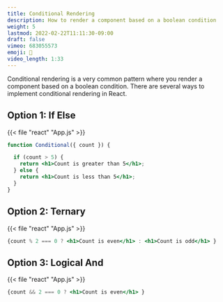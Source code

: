 ```yaml
---
title: Conditional Rendering
description: How to render a component based on a boolean condition
weight: 5
lastmod: 2022-02-22T11:11:30-09:00
draft: false
vimeo: 683055573
emoji: 🔀
video_length: 1:33
---
```


Conditional rendering is a very common pattern where you render a component based on a boolean condition. There are several ways to implement conditional rendering in React.

## Option 1: If Else

{{< file "react" "App.js" >}}
```jsx
function Conditional({ count }) {

  if (count > 5) {
    return <h1>Count is greater than 5</h1>;
  } else {
    return <h1>Count is less than 5</h1>;
  }
}
```

## Option 2: Ternary

{{< file "react" "App.js" >}}
```jsx
{count % 2 === 0 ? <h1>Count is even</h1> : <h1>Count is odd</h1> }
```

## Option 3: Logical And

{{< file "react" "App.js" >}}
```jsx
{count && 2 === 0 ? <h1>Count is even</h1> }
```